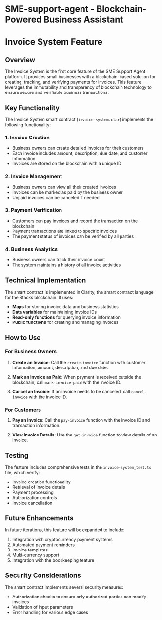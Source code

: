 # SME-support-agent - Blockchain-Powered Business Assistant

# Invoice System Feature

## Overview

The Invoice System is the first core feature of the SME Support Agent platform. It provides small businesses with a blockchain-based solution for creating, tracking, and verifying payments for invoices. This feature leverages the immutability and transparency of blockchain technology to ensure secure and verifiable business transactions.

## Key Functionality

The Invoice System smart contract (`invoice-system.clar`) implements the following functionality:

### 1. Invoice Creation
- Business owners can create detailed invoices for their customers
- Each invoice includes amount, description, due date, and customer information
- Invoices are stored on the blockchain with a unique ID

### 2. Invoice Management
- Business owners can view all their created invoices
- Invoices can be marked as paid by the business owner
- Unpaid invoices can be canceled if needed

### 3. Payment Verification
- Customers can pay invoices and record the transaction on the blockchain
- Payment transactions are linked to specific invoices
- The payment status of invoices can be verified by all parties

### 4. Business Analytics
- Business owners can track their invoice count
- The system maintains a history of all invoice activities

## Technical Implementation

The smart contract is implemented in Clarity, the smart contract language for the Stacks blockchain. It uses:

- **Maps** for storing invoice data and business statistics
- **Data variables** for maintaining invoice IDs
- **Read-only functions** for querying invoice information
- **Public functions** for creating and managing invoices

## How to Use

### For Business Owners

1. **Create an Invoice**:
   Call the `create-invoice` function with customer information, amount, description, and due date.

2. **Mark an Invoice as Paid**:
   When payment is received outside the blockchain, call `mark-invoice-paid` with the invoice ID.

3. **Cancel an Invoice**:
   If an invoice needs to be canceled, call `cancel-invoice` with the invoice ID.

### For Customers

1. **Pay an Invoice**:
   Call the `pay-invoice` function with the invoice ID and transaction information.

2. **View Invoice Details**:
   Use the `get-invoice` function to view details of an invoice.

## Testing

The feature includes comprehensive tests in the `invoice-system_test.ts` file, which verify:

- Invoice creation functionality
- Retrieval of invoice details
- Payment processing
- Authorization controls
- Invoice cancellation

## Future Enhancements

In future iterations, this feature will be expanded to include:

1. Integration with cryptocurrency payment systems
2. Automated payment reminders
3. Invoice templates
4. Multi-currency support
5. Integration with the bookkeeping feature

## Security Considerations

The smart contract implements several security measures:

- Authorization checks to ensure only authorized parties can modify invoices
- Validation of input parameters
- Error handling for various edge cases
